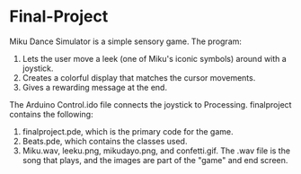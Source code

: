 # Final-Project
Miku Dance Simulator is a simple sensory game. The program:
1. Lets the user move a leek (one of Miku's iconic symbols) around with a joystick.
2. Creates a colorful display that matches the cursor movements.
3. Gives a rewarding message at the end.

The Arduino Control.ido file connects the joystick to Processing.
finalproject contains the following:
1. finalproject.pde, which is the primary code for the game.
2. Beats.pde, which contains the classes used.
3. Miku.wav, leeku.png, mikudayo.png, and confetti.gif. The .wav file is the song that plays, and the images are part of the "game" and end screen.
